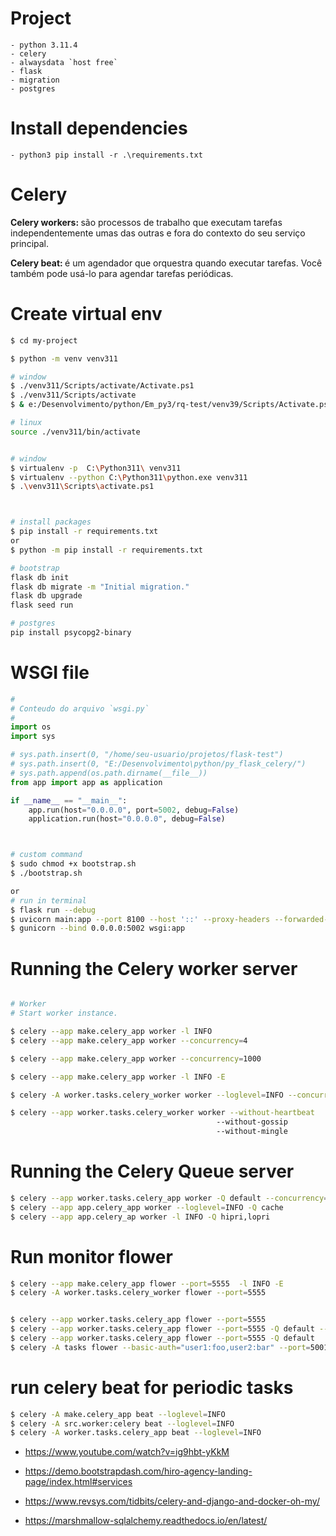 # Project
    - python 3.11.4
    - celery
    - alwaysdata `host free`
    - flask
    - migration
    - postgres

# Install dependencies
    - python3 pip install -r .\requirements.txt

# Celery

<b>Celery workers: </b> são processos de trabalho que executam tarefas
    independentemente umas das outras e fora do contexto do seu serviço
    principal.

<b>Celery beat: </b> é um agendador que orquestra quando executar tarefas.
    Você também pode usá-lo para agendar tarefas periódicas.





# Create virtual env
```sh
$ cd my-project

$ python -m venv venv311

# window
$ ./venv311/Scripts/activate/Activate.ps1
$ ./venv311/Scripts/activate
$ & e:/Desenvolvimento/python/Em_py3/rq-test/venv39/Scripts/Activate.ps1

# linux
source ./venv311/bin/activate


# window
$ virtualenv -p  C:\Python311\ venv311
$ virtualenv --python C:\Python311\python.exe venv311
$ .\venv311\Scripts\activate.ps1



# install packages
$ pip install -r requirements.txt
or
$ python -m pip install -r requirements.txt

# bootstrap
flask db init
flask db migrate -m "Initial migration."
flask db upgrade
flask seed run

# postgres
pip install psycopg2-binary
```

# WSGI file

```py
#
# Conteudo do arquivo `wsgi.py`
#
import os
import sys

# sys.path.insert(0, "/home/seu-usuario/projetos/flask-test")
# sys.path.insert(0, "E:/Desenvolvimento\python/py_flask_celery/")
# sys.path.append(os.path.dirname(__file__))
from app import app as application

if __name__ == "__main__":
    app.run(host="0.0.0.0", port=5002, debug=False)
    application.run(host="0.0.0.0", debug=False)
```

```sh


# custom command
$ sudo chmod +x bootstrap.sh  
$ ./bootstrap.sh

or
# run in terminal
$ flask run --debug
$ uvicorn main:app --port 8100 --host '::' --proxy-headers --forwarded-allow-ips "::1"
$ gunicorn --bind 0.0.0.0:5002 wsgi:app

```

# Running the Celery worker server

```sh

# Worker
# Start worker instance.

$ celery --app make.celery_app worker -l INFO
$ celery --app make.celery_app worker --concurrency=4

$ celery --app make.celery_app worker --concurrency=1000

$ celery --app make.celery_app worker -l INFO -E

$ celery -A worker.tasks.celery_worker worker --loglevel=INFO --concurrency=2 -E -l info

$ celery --app worker.tasks.celery_worker worker --without-heartbeat 
                                              --without-gossip 
                                              --without-mingle
```


# Running the Celery Queue server

```sh
$ celery --app worker.tasks.celery_app worker -Q default --concurrency=4
$ celery --app app.celery_app worker --loglevel=INFO -Q cache
$ celery --app app.celery_ap worker -l INFO -Q hipri,lopri
```


# Run monitor flower
```sh
$ celery --app make.celery_app flower --port=5555  -l INFO -E
$ celery -A worker.tasks.celery_worker flower --port=5555


$ celery --app worker.tasks.celery_app flower --port=5555
$ celery --app worker.tasks.celery_app flower --port=5555 -Q default --concurrency=4
$ celery --app worker.tasks.celery_app flower --port=5555 -Q default
$ celery -A tasks flower --basic-auth="user1:foo,user2:bar" --port=5001

```

# run celery beat for periodic tasks
```sh
$ celery -A make.celery_app beat --loglevel=INFO
$ celery -A src.worker:celery beat --loglevel=INFO
$ celery -A worker.tasks.celery_app beat --loglevel=INFO

```




- https://www.youtube.com/watch?v=ig9hbt-yKkM

- https://demo.bootstrapdash.com/hiro-agency-landing-page/index.html#services

- https://www.revsys.com/tidbits/celery-and-django-and-docker-oh-my/

- https://marshmallow-sqlalchemy.readthedocs.io/en/latest/